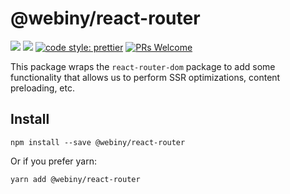 # @webiny/react-router

[![](https://img.shields.io/npm/dw/@webiny/react-router.svg)](https://www.npmjs.com/package/@webiny/react-router)
[![](https://img.shields.io/npm/v/@webiny/react-router.svg)](https://www.npmjs.com/package/@webiny/react-router)
[![code style: prettier](https://img.shields.io/badge/code_style-prettier-ff69b4.svg?style=flat-square)](https://github.com/prettier/prettier)
[![PRs Welcome](https://img.shields.io/badge/PRs-welcome-brightgreen.svg?style=flat-square)](http://makeapullrequest.com)

This package wraps the `react-router-dom` package to add some functionality that allows us to perform SSR optimizations, content preloading, etc.

## Install

```
npm install --save @webiny/react-router
```

Or if you prefer yarn:

```
yarn add @webiny/react-router
```
